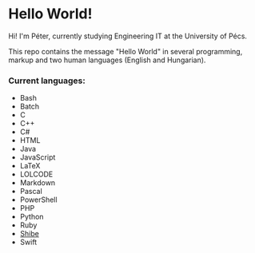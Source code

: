 # Hello World!
Hi! I'm Péter, currently studying Engineering IT at the University of Pécs.

This repo contains the message "Hello World" in several programming, markup and two human languages (English and Hungarian).

### Current languages:
  * Bash
  * Batch
  * C
  * C++
  * C#
  * HTML
  * Java
  * JavaScript
  * LaTeX
  * LOLCODE
  * Markdown
  * Pascal
  * PowerShell
  * PHP
  * Python
  * Ruby
  * [Shibe](https://github.com/justinmeza/doge)
  * Swift
